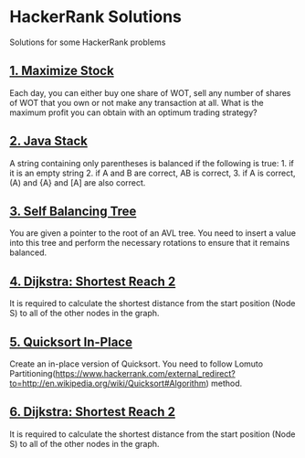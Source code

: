 # HackerRank Solutions
Solutions for some HackerRank problems

## [1. Maximize Stock](https://www.hackerrank.com/challenges/stockmax)
Each day, you can either buy one share of WOT, sell any number of shares of WOT that you own or not make any transaction at all. What is the maximum profit you can obtain with an optimum trading strategy?

## [2. Java Stack](https://www.hackerrank.com/challenges/java-stack)
A string containing only parentheses is balanced if the following is true: 1. if it is an empty string 2. if A and B are correct, AB is correct, 3. if A is correct, (A) and {A} and [A] are also correct.

## [3. Self Balancing Tree](https://www.hackerrank.com/challenges/self-balancing-tree)
You are given a pointer to the root of an AVL tree. You need to insert a value into this tree and perform the necessary rotations to ensure that it remains balanced.

## [4. Dijkstra: Shortest Reach 2](https://www.hackerrank.com/challenges/dijkstrashortreach)
It is required to calculate the shortest distance from the start position (Node S) to all of the other nodes in the graph.

## [5. Quicksort In-Place](https://www.hackerrank.com/challenges/quicksort3)
Create an in-place version of Quicksort. You need to follow Lomuto Partitioning(https://www.hackerrank.com/external_redirect?to=http://en.wikipedia.org/wiki/Quicksort#Algorithm) method.

## [6. Dijkstra: Shortest Reach 2](https://www.hackerrank.com/challenges/dijkstrashortreach)
It is required to calculate the shortest distance from the start position (Node S) to all of the other nodes in the graph.
